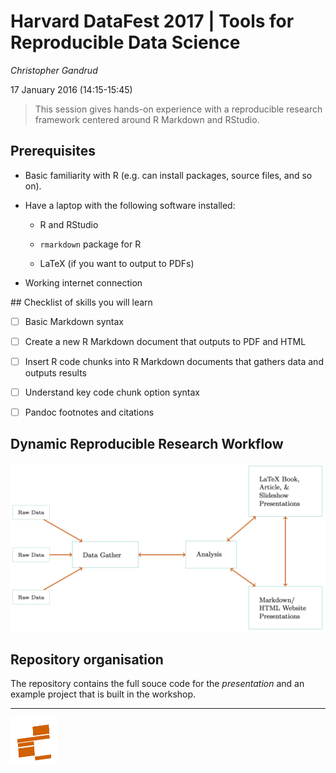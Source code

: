 # Harvard DataFest 2017 | Tools for Reproducible Data Science

*Christopher Gandrud*

17 January 2016 (14:15-15:45)

> This session gives hands-on experience with a reproducible research framework centered around R Markdown and RStudio. 

## Prerequisites

- Basic familiarity with R (e.g. can install packages, source files, and so on).

- Have a laptop with the following software installed:

    + R and RStudio

    + `rmarkdown` package for R

    + LaTeX (if you want to output to PDFs)

- Working internet connection

## Checklist of skills you will learn

- [ ] Basic Markdown syntax

- [ ] Create a new R Markdown document that outputs to PDF and HTML

- [ ] Insert R code chunks into R Markdown documents that gathers data and outputs results

- [ ] Understand key code chunk option syntax

- [ ] Pandoc footnotes and citations

## Dynamic Reproducible Research Workflow

![dynamic-work-flow](presentation/img/linked_workflow/rep_workflow.png)

## Repository organisation

The repository contains the full souce code for the *presentation* and an example project that is built in the workshop.


---

[<img src="presentation/img/iqss_logo_flat.png" align="left" height="75" width ="75"/>]()
